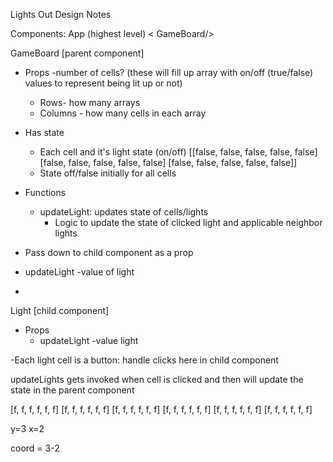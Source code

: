 Lights Out Design Notes

Components:
App (highest level)
< GameBoard/>

GameBoard [parent component]
- Props
 -number of cells? (these will fill up array with on/off (true/false) values to represent being lit up or not)
  - Rows- how many arrays
  - Columns - how many cells in each array


- Has state
  - Each cell and it's light state (on/off)
    [[false, false, false, false, false]
    [false, false, false, false, false]
    [false, false, false, false, false]]
  - State off/false initially for all cells

- Functions
  - updateLight: updates state of cells/lights
    - Logic to update the state of clicked light and applicable neighbor lights

- Pass down to child component as a prop
 - updateLight
 -value of light

 - <Light
    updateLight= {updateLight}
    value={value}
    />

Light [child component]
- Props
  - updateLight
  -value light

-Each light cell is a button: handle clicks here in child component

updateLights gets invoked when cell is clicked and then will update the state in the parent component


   [f, f, f, f, f, f]
   [f, f, f, f, f, f]
   [f, f, f, f, f, f]
   [f, f, f, f, f, f]
   [f, f, f, f, f, f]
   [f, f, f, f, f, f]
   
   y=3
   x=2
   

   coord = 3-2









